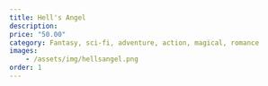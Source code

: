 ```yaml
---
title: Hell's Angel
description:
price: "50.00"
category: Fantasy, sci-fi, adventure, action, magical, romance
images: 
    - /assets/img/hellsangel.png
order: 1
---
```

